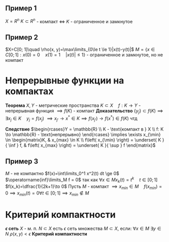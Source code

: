 ## Пример 1
$X=R^n$
$K \subset R^n$ - компакт $\iff$ $K$ - ограниченное и замкнутое

## Пример 2
$X=C[0; 1]\quad \rho(x, y)=\max\limits_{0\le t \le 1}|x(t)-y(t)|$
$M=\{ x\in C[0; 1]: x(0)=0\quad x(1)=1 \quad |x(t)| \le 1 \}$ - ограниченное и замкнутое, но не компакт

# Непрерывные функции на компактах
**Теорема**
	$X, Y$ - метрические пространства
	$K\subset X\quad f:K\to Y$ - непрерывная функция
	$\implies f(K)$ - компакт
**Доказательство**
	$\{ y_j \}\subset f(K) \implies \exists x_j \in K \quad y_j=f(x_j)$
	$\implies x_{j'}\to x^* \in K \implies f(x_{j'}) \to f(x^*) \in f(K)$
	чтд

**Следствие**
	$\begin{rcases}Y = \mathbb{R} \\	K - \text{компакт в } X \\  f: K \to \mathbb{R} - \text{непрерывно} \end{rcases} \implies \exists x_{\min} \in \begin{matrix}K, &  x_{max} \in K \\ f\left( x_{\min} \right) = \underset{ K }{ \inf } f,   &   f\left( x_{max} \right) = \underset{ K }{ \sup } f \end{matrix}$


## Пример 3
$M$ - не компактно
$f(x)=\int\limits_0^1 x^2(t) dt \ge 0$
$\operatorname{inf}\limits_M f = 0$ так как
$\forall x \in M x_k(t)=t^k \quad t\in[0; 1]$
$f(x_k)=\dfrac{1}{2k+1}\to 0$
Пусть $M$ - компакт
$\implies x_{min}\in M \quad f(x_{min})=0\implies x_{min}(t)=0 \forall t \in [0; 1] \implies x_{min} \not \in M$

# Критерий компактности
**$\epsilon$ сеть**
	$X$ - м. п.
	$N \subset X$ есть $\epsilon$ сеть множества $M \subset X$, если:
	$\forall x \in M\ \exists y \in N \ \rho \left( x, y \right) < \epsilon$
**Критерий компактности**
	